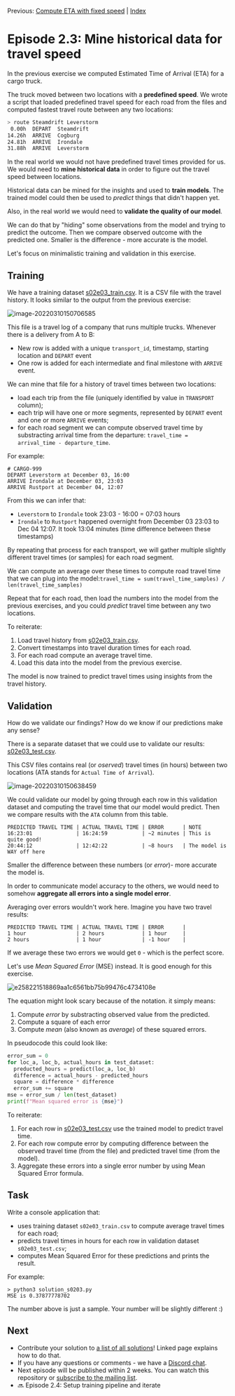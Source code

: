Previous: [Compute ETA with fixed speed](transport-tycoon_22.md) | [Index](transport-tycoon.md) 

# Episode 2.3: Mine historical data for travel speed

In the previous exercise we computed Estimated Time of Arrival (ETA) for a cargo truck. 

The truck moved between two locations with a **predefined speed**. We wrote a script that loaded predefined travel speed for each road from the files and computed fastest travel route between any two locations:

```bash
> route Steamdrift Leverstorm
 0.00h  DEPART  Steamdrift
14.26h  ARRIVE  Cogburg
24.81h  ARRIVE  Irondale
31.88h  ARRIVE  Leverstorm
```

In the real world we would not have predefined travel times provided for us. We would need to **mine historical data** in order to figure out the travel speed between locations. 

Historical data can be mined for the insights and used to **train models**. The trained model could then be used to *predict* things that didn't happen yet. 

Also, in the real world we would need to **validate the quality of our model**. 

We can do that by "hiding" some observations from the model and trying to predict the outcome. Then we compare observed outcome with the predicted one. Smaller is the difference - more accurate is the model.

Let's focus on minimalistic training and validation in this exercise.

## Training

We have a training dataset [s02e03_train.csv](transport-tycoon/s02e03_train.csv). It is a CSV file with the travel history. It looks similar to the output from the previous exercise:

![image-20220310150706585](images//image-20220310150706585.png)

This file is a travel log of a company that runs multiple trucks. Whenever there is a delivery from A to B:

- New row is added with a unique `transport_id`, timestamp, starting location and `DEPART` event
- One row is added for each intermediate and final milestone with `ARRIVE` event.

We can mine that file for a history of travel times between two locations: 

- load each trip from the file (uniquely identified by value in `TRANSPORT` column);
- each trip will have one or more segments, represented by `DEPART` event and one or more `ARRIVE` events;
- for each road segment we can compute observed travel time by substracting arrival time from the departure: `travel_time = arrival_time - departure_time`.

For example:

```
# CARGO-999
DEPART Leverstorm at December 03, 16:00
ARRIVE Irondale at December 03, 23:03
ARRIVE Rustport at December 04, 12:07
```

From this we can infer that:

- `Leverstorm` to `Irondale` took 23:03 - 16:00 = 07:03 hours
- `Irondale` to `Rustport` happened overnight from December 03 23:03 to Dec 04 12:07. It took 13:04 minutes (time difference between these timestamps)

By repeating that process for each transport, we will gather multiple slightly different travel times (or samples) for each road segment.

We can compute an average over these times to compute road travel time that we can plug into the model:`travel_time = sum(travel_time_samples) / len(travel_time_samples)`

Repeat that for each road, then load the numbers into the model from the previous exercises, and you could *predict* travel time between any two locations. 

To reiterate:

1. Load travel history from [s02e03_train.csv](transport-tycoon/s02e03_train.csv).
2. Convert timestamps into travel duration times for each road.
3. For each road compute an average travel time. 
4. Load this data into the model from the previous exercise.

The model is now trained to predict travel times using insights from the travel history.

## Validation

How do we validate our findings? How do we know if our predictions make any sense?

There is a separate dataset that we could use to validate our results: [s02e03_test.csv](transport-tycoon/s02e03_test.csv). 

This CSV files contains real (or *oserved*) travel times (in hours) between two locations (ATA stands for `Actual Time of Arrival`).

![image-20220310150638459](images/image-20220310150638459.png) 

We could validate our model by going through each row in this validation dataset and computing the travel time that our model would predict. Then we compare results with the `ATA` column from this table.

```
PREDICTED TRAVEL TIME | ACTUAL TRAVEL TIME | ERROR      | NOTE
16:23:01              | 16:24:59           | ~2 minutes | This is quite good!
20:44:12              | 12:42:22           | ~8 hours   | The model is WAY off here
```

Smaller the difference between these numbers (or *error*)- more accurate the model is.

In order to communicate model accuracy to the others, we would need to somehow **aggregate all errors into a single model error**. 

Averaging over errors wouldn't work here. Imagine you have two travel results:

```
PREDICTED TRAVEL TIME | ACTUAL TRAVEL TIME | ERROR      |
1 hour                | 2 hours            | 1 hour     |
2 hours               | 1 hour             | -1 hour    |
```

If we average these two errors we would get `0` - which is the perfect score. 

Let's use *Mean Squared Error* (MSE) instead. It is good enough for this exercise.

![e258221518869aa1c6561bb75b99476c4734108e](images/e258221518869aa1c6561bb75b99476c4734108e.svg)

The equation might look scary because of the notation. it simply means:

1. Compute *error* by substracting observed value from the predicted.
2. Compute a square of each error
3. Compute *mean* (also known as *average*) of these squared errors. 

In pseudocode this could look like:

```python
error_sum = 0
for loc_a, loc_b, actual_hours in test_dataset:
  preducted_hours = predict(loc_a, loc_b)
  difference = actual_hours - predicted_hours
  square = difference * difference
  error_sum += square
mse = error_sum / len(test_dataset)
print(f"Mean squared error is {mse}")
```

To reiterate:

1. For each row in [s02e03_test.csv](transport-tycoon/s02e03_test.csv) use the trained model to predict travel time.
2. For each row compute error by computing difference between the observed travel time (from the file) and predicted travel time (from the model).
3. Aggregate these errors into a single error number by using Mean Squared Error formula.

## Task

Write a console application that:

- uses training dataset `s02e03_train.csv` to compute average travel times for each road;
- predicts travel times in hours for each row in validation dataset  `s02e03_test.csv`;
- computes Mean Squared Error for these predictions and prints the result.

For example:

```
> python3 solution_s0203.py
MSE is 0.37877778702
```

The number above is just a sample. Your number will be slightly different :)

## Next

- Contribute your solution to [a list of all solutions](transport-tycoon/README.md)! Linked page explains how to do that.
- If you have any questions or comments - we have a [Discord chat](https://discord.gg/jHGbUwxDgv).
- Next episode will be published within 2 weeks. You can watch this repository or [subscribe to the mailing list](https://tinyletter.com/softwarepark).
- 🔜 Episode 2.4: Setup training pipeline and iterate

